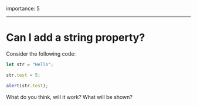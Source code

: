 importance: 5

---

# Can I add a string property?


Consider the following code:

```js
let str = "Hello";

str.test = 5;

alert(str.test);
```

What do you think, will it work? What will be shown?